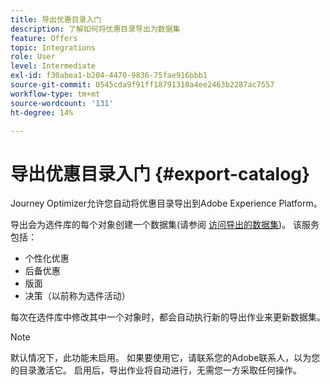 ```yaml
---
title: 导出优惠目录入门
description: 了解如何将优惠目录导出为数据集
feature: Offers
topic: Integrations
role: User
level: Intermediate
exl-id: f30abea1-b204-4470-9836-75fae916bbb1
source-git-commit: 0545cda9f91ff18791310a4ee2463b2287ac7557
workflow-type: tm+mt
source-wordcount: '131'
ht-degree: 14%

---
```


# 导出优惠目录入门 {#export-catalog}

Journey Optimizer允许您自动将优惠目录导出到Adobe Experience Platform。

导出会为选件库的每个对象创建一个数据集(请参阅 [访问导出的数据集](../export-catalog/access-dataset.md))。 该服务包括：

* 个性化优惠
* 后备优惠
* 版面
* 决策（以前称为选件活动）

每次在选件库中修改其中一个对象时，都会自动执行新的导出作业来更新数据集。

>[!NOTE]
>
>默认情况下，此功能未启用。 如果要使用它，请联系您的Adobe联系人，以为您的目录激活它。 启用后，导出作业将自动进行，无需您一方采取任何操作。
